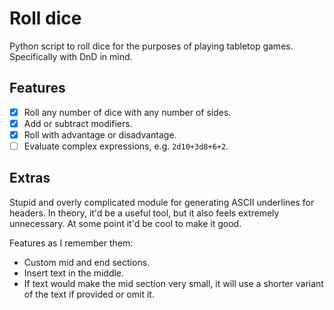 # Roll dice

Python script to roll dice for the purposes of playing tabletop games. Specifically with DnD in mind.

## Features

- [x] Roll any number of dice with any number of sides.
- [x] Add or subtract modifiers.
- [x] Roll with advantage or disadvantage.
- [ ] Evaluate complex expressions, e.g. `2d10+3d8+6+2`.

## Extras

Stupid and overly complicated module for generating ASCII underlines for headers.
In theory, it'd be a  useful tool, but it also feels extremely unnecessary. At some point it'd be cool to make it good.

Features as I remember them:

- Custom mid and end sections.
- Insert text in the middle.
- If text would make the mid section very small, it will use a shorter variant of the text if provided or omit it.
